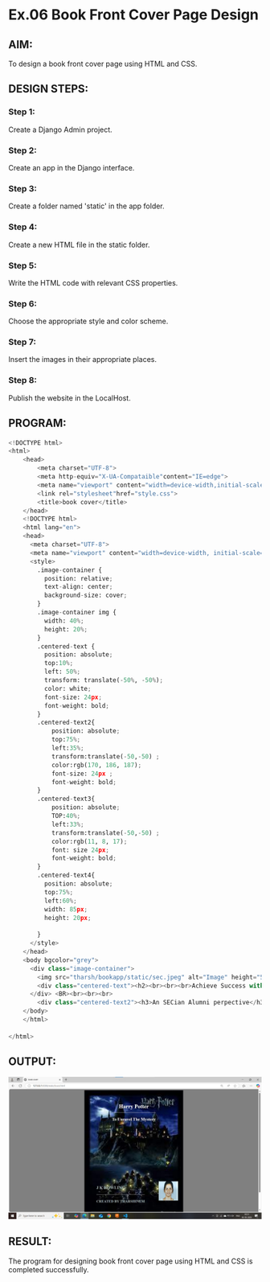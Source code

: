 # Ex.06 Book Front Cover Page Design

## AIM:
To design a book front cover page using HTML and CSS.

## DESIGN STEPS:

### Step 1:
Create a Django Admin project.

### Step 2:
Create an app in the Django interface.

### Step 3:
Create a folder named 'static' in the app folder.

### Step 4:
Create a new HTML file in the static folder.

### Step 5:
Write the HTML code with relevant CSS properties.

### Step 6:
Choose the appropriate style and color scheme.

### Step 7:
Insert the images in their appropriate places.

### Step 8:
Publish the website in the LocalHost.

## PROGRAM:
```python
<!DOCTYPE html>
<html>
    <head>
        <meta charset="UTF-8">
        <meta http-equiv="X-UA-Compataible"content="IE=edge">
        <meta name="viewport" content="width=device-width,initial-scale=1.0">
        <link rel="stylesheet"href="style.css">
        <title>book cover</title>
    </head>
    <!DOCTYPE html>
    <html lang="en">
    <head>
      <meta charset="UTF-8">
      <meta name="viewport" content="width=device-width, initial-scale=1.0">
      <style>
        .image-container {
          position: relative;
          text-align: center;
          background-size: cover;
        }
        .image-container img {
          width: 40%;
          height: 20%;
        }
        .centered-text {
          position: absolute;
          top:10%;
          left: 50%;
          transform: translate(-50%, -50%);
          color: white;
          font-size: 24px;
          font-weight: bold;
        }
        .centered-text2{
            position: absolute;
            top:75%;
            left:35%;
            transform:translate(-50,-50) ;
            color:rgb(170, 186, 187);
            font-size: 24px ;
            font-weight: bold;
        }
        .centered-text3{
            position: absolute;
            TOP:40%;
            left:33%;
            transform:translate(-50,-50) ;
            color:rgb(11, 8, 17);
            font: size 24px; 
            font-weight: bold;
        }
        .centered-text4{
          position: absolute;
          top:75%;
          left:60%;
          width: 85px;
          height: 20px;
          
        }
      </style>
    </head>
    <body bgcolor="grey">
      <div class="image-container">
        <img src="tharsh/bookapp/static/sec.jpeg" alt="Image" height="50px" width="50px">
        <div class="centered-text"><h2><br><br><br>Achieve Success with SEC<HR><H3>SEC</H3></h2></div>
      </div> <BR><br><br><br>
        <div class="centered-text2"><h3>An SECian Alumni perpective</h3><HR><H4>CREATED BY THARSHINI.M</H4></div>
    </body>
    </html>
    
</html>
```


## OUTPUT:
![alt text](<book cover.jpg>)


## RESULT:
The program for designing book front cover page using HTML and CSS is completed successfully.
